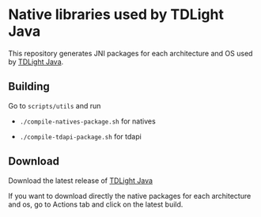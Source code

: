 # Native libraries used by TDLight Java

This repository generates JNI packages for each architecture and OS used by [TDLight Java](https://github.com/tdlight-team/tdlight-java).

## Building

Go to `scripts/utils` and run

- `./compile-natives-package.sh` for natives

- `./compile-tdapi-package.sh` for tdapi

## Download

Download the latest release of [TDLight Java](https://github.com/tdlight-team/tdlight-java/releases)

If you want to download directly the native packages for each architecture and os, go to Actions tab and click on the latest build.
